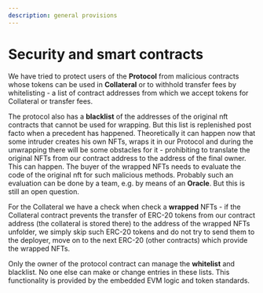 ```yaml
---
description: general provisions
---
```


# Security and smart contracts

We have tried to protect users of the **Protocol** from malicious contracts whose tokens can be used in **Collateral** or to withhold transfer fees by whitelisting - a list of contract addresses from which we accept tokens for Collateral or transfer fees.

The protocol also has a **blacklist** of the addresses of the original nft contracts that cannot be used for wrapping. But this list is replenished post facto when a precedent has happened. Theoretically it can happen now that some intruder creates his own NFTs, wraps it in our Protocol and during the unwrapping there will be some obstacles for it - prohibiting to translate the original NFTs from our contract address to the address of the final owner. This can happen. The buyer of the wrapped NFTs needs to evaluate the code of the original nft for such malicious methods. Probably such an evaluation can be done by a team, e.g. by means of an **Oracle**. But this is still an open question.

For the Collateral we have a check when check a **wrapped** NFTs - if the Collateral contract prevents the transfer of ERC-20 tokens from our contract address (the collateral is stored there) to the address of the wrapped NFTs unfolder, we simply skip such ERC-20 tokens and do not try to send them to the deployer, move on to the next ERC-20 (other contracts) which provide the wrapped NFTs.

Only the owner of the protocol contract can manage the **whitelist** and blacklist. No one else can make or change entries in these lists. This functionality is provided by the embedded EVM logic and token standards.

